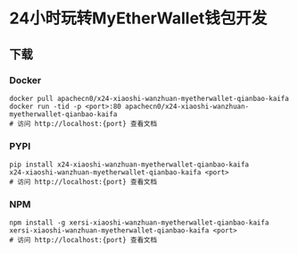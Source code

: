 # 24小时玩转MyEtherWallet钱包开发

## 下载

### Docker

```
docker pull apachecn0/x24-xiaoshi-wanzhuan-myetherwallet-qianbao-kaifa
docker run -tid -p <port>:80 apachecn0/x24-xiaoshi-wanzhuan-myetherwallet-qianbao-kaifa
# 访问 http://localhost:{port} 查看文档
```

### PYPI

```
pip install x24-xiaoshi-wanzhuan-myetherwallet-qianbao-kaifa
x24-xiaoshi-wanzhuan-myetherwallet-qianbao-kaifa <port>
# 访问 http://localhost:{port} 查看文档
```

### NPM

```
npm install -g xersi-xiaoshi-wanzhuan-myetherwallet-qianbao-kaifa
xersi-xiaoshi-wanzhuan-myetherwallet-qianbao-kaifa <port>
# 访问 http://localhost:{port} 查看文档
```